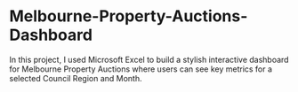 # Melbourne-Property-Auctions-Dashboard

In this project, I used Microsoft Excel to build a stylish interactive dashboard  for Melbourne Property Auctions where users can see key metrics for a selected Council Region and Month. 
